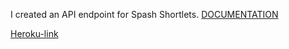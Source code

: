 I created an API endpoint for Spash Shortlets.
[DOCUMENTATION](https://documenter.getpostman.com/view/19323610/UVz1MrTi)


[Heroku-link](https://spash-shortlets.herokuapp.com)